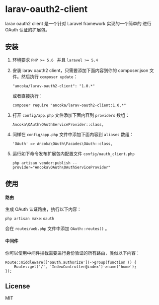 # larav-oauth2-client
larav oauth2 client 是一个针对 Laravel framework 实现的一个简单的 进行 OAuth 认证的扩展包。



## 安装

1. 环境要求 ```PHP >= 5.6 ```  并且 ```laravel >= 5.4``` 

2. 安装 larav oauth2 client，只需要添加下面内容到你的 composer.json 文件。然后执行 ```composer update```：

   ```
   "ancoka/larav-oauth2-client": "1.0.*"
   ```

   或者直接执行：

   ```
   composer require "ancoka/larav-oauth2-client:1.0.*"
   ```

   

3. 打开 ```config/app.php``` 文件添加下面内容到 ```providers``` 数组：

   ```
   Ancoka\OAuth\OAuthServiceProvider::class,
   ```

   

4. 同样在 ```config/app.php``` 文件中添加下面内容到 ```aliases``` 数组：

   ```
   'OAuth' => Ancoka\OAuth\Facades\OAuth::class,
   ```

   

5. 运行如下命令发布扩展包内配置文件 ```config/oauth_client.php```

   ```
   php artisan vendor:publish --provider="Ancoka\OAuth\OAuthServiceProvider"
   ```

   


## 使用

#### 路由

生成 OAuth 认证路由，执行以下内容：

```
php artisan make:oauth
```

会在 ```routes/web.php``` 文件中添加 ```OAuth::routes()``` 。

#### 中间件

你可以使用中间件拦截需要进行身份验证的所有路由，类似以下内容：

```
Route::middleware(['oauth.authorize'])->group(function () {
    Route::get('/', 'IndexController@index')->name('home');
});
```



## License 

MIT